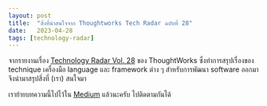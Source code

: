 ```yaml
---
layout: post
title:  "สิ่งที่น่าสนใจจาก Thoughtworks Tech Radar ฉบับที่ 28"
date:   2023-04-28
tags: [technology-radar]
---
```


จากรายงานเรื่อง [Technology Radar Vol. 28](https://www.thoughtworks.com/radar) ของ ThoughtWorks ซึ่งทำการสรุปเรื่องของ technique เครื่องมือ language และ framework ต่าง ๆ สำหรับการพัฒนา software ออกมา จึงนำมาสรุปสิ่งที่ (เรา) สนใจมา

เราย้ายบทความนี้ไปไว้ใน [Medium](https://medium.com/nontechcompany/thoughtworks-tech-radar-vol-28-ce3f86d792b9) แล้วนะครับ ไปติดตามกันได้
